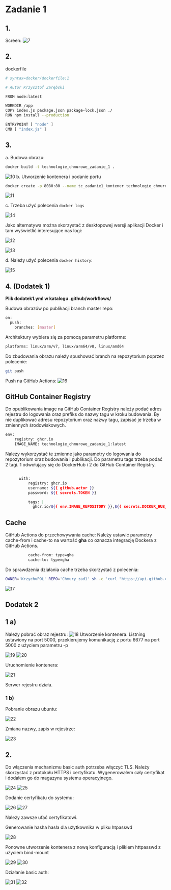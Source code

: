 
# Zadanie 1

## 1.

Screen:
![7](./screeny/7.png)


##  2.

dockerfile
```sh
# syntax=docker/dockerfile:1

# Autor Krzysztof Zarębski

FROM node:latest

WORKDIR /app
COPY index.js package.json package-lock.json ./
RUN npm install --production

ENTRYPOINT [ "node" ]
CMD [ "index.js" ]

```

##  3.
a. Budowa obrazu:

```sh
docker build -t technologie_chmurowe_zadanie_1 .
```
![10](./screeny/10.png)
b. Utworzenie kontenera i podanie portu

```sh
docker create -p 8080:80 --name tc_zadanie1_kontener technologie_chmurowe_zadanie_1
```
![11](./screeny/11.png)

c. Trzeba użyć polecenia `docker logs` 

![14](./screeny/14.png)

Jako alternatywa można skorzystać z desktopowej wersji aplikacji Docker i tam wyświetlić interesujące nas logi:

![12](./screeny/12.png)

![13](./screeny/13.png)

d. Należy użyć polecenia `docker history`:

![15](./screeny/15.png)

## 4. (Dodatek 1)
**Plik dodatek1.yml w katalogu .github/workflows/**

Budowa obrazów po publikacji branch master repo:
```sh
on:
  push:
    branches: [master]
```
Architektury wybiera się za pomocą parametru platforms:
```sh
platforms: linux/arm/v7, linux/arm64/v8, linux/amd64

```
Do zbudowania obrazu należy spushować branch na repozytorium poprzez polecenie:
```sh
git push
```
Push na GitHub Actions:
![16](./screeny/16.png)
## GitHub Container Registry
Do opublikowania image na GitHub Container Registry należy podać adres rejestru do logowania oraz prefiks do nazwy tagu w kroku budowania. By nie duplikować adresu repozytorium oraz nazwy tagu, zapisać je trzeba w zmiennych środowiskowych.
```sh
env:
    registry: ghcr.io
    IMAGE_NAME: technologie_chmurowe_zadanie_1:latest

```
Należy wykorzystać te zmienne jako parametry do logowania do repozytorium oraz budowania i publikacji. Do parametru tags trzeba podać 2 tagi. 1 odwołujący się do DockerHub i 2 do GitHub Container Registry.
```sh

      with:
          registry: ghcr.io
          username: ${{ github.actor }}
          password: ${{ secrets.TOKEN }}

          tags: |
            ghcr.io/${{ env.IMAGE_REPOSITORY }},${{ secrets.DOCKER_HUB_USERNAME }}/${{ env.IMAGE_NAME }}
```
## Cache
GitHub Actions do przechowywania cache: Należy ustawić parametry cache-from i cache-to na wartość **gha** co oznacza integrację Dockera z GitHub Actions.
```sh
          cache-from: type=gha
          cache-to: type=gha
```
Do sprawdzenia działania cache trzeba skorzystać z polecenia:
```sh
OWNER='KrzychuPOL' REPO='Chmury_zad1' sh -c 'curl "https://api.github.com/repos/${OWNER}/${REPO}/actions/cache/usage"'
```
![17](./screeny/17.png)

## Dodatek 2
## 1 a)
Należy pobrać obraz rejestru:
![18](./screeny/18.png)
Utworzenie kontenera. Listning ustawiony na port 5000, przekierujemy komunikację z portu 6677 na port 5000 z użyciem parametru -p

![19](./screeny/19.png)
![20](./screeny/20.png)

Uruchomienie kontenera:

![21](./screeny/21.png)

Serwer rejestru działa.
### 1 b)
Pobranie obrazu ubuntu:

![22](./screeny/22.png)

Zmiana nazwy, zapis w rejestrze:

![23](./screeny/23.png)

## 2.
Do włączenia mechanizmu basic auth potrzeba włączyć TLS. Należy skorzystać z protokołu HTTPS i certyfikatu. Wygenerowałem cały certyfikat i dodałem go do magazynu systemu operacyjnego.

![24](./screeny/24.png)
![25](./screeny/25.png)

Dodanie certyfikatu do systemu:

![26](./screeny/26.png)
![27](./screeny/27.png)

Należy zawsze ufać certyfikatowi.

Generowanie hasha hasła dla użytkownika w pliku htpasswd

![28](./screeny/28.png)

Ponowne utworzenie kontenera z nową konfiguracją i plikiem httpasswd z użyciem bind-mount

![29](./screeny/29.png)
![30](./screeny/30.png)

Działanie basic auth:

![31](./screeny/31.png)
![32](./screeny/32.png)
